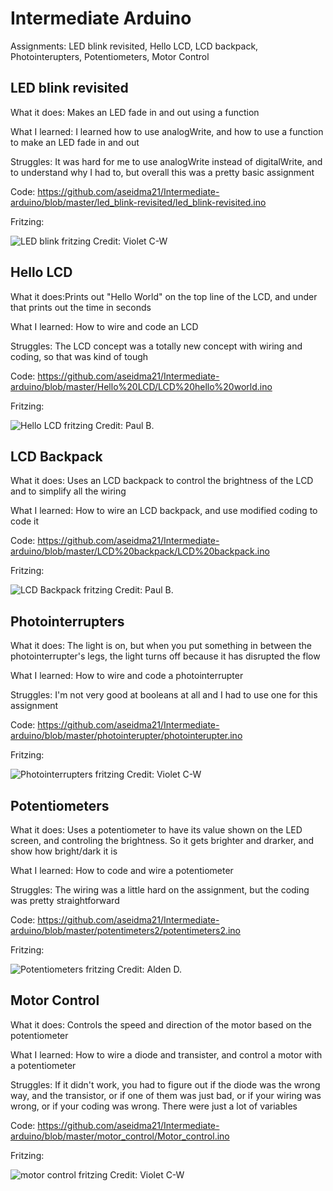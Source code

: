 # Intermediate Arduino
Assignments: LED blink revisited, Hello LCD, LCD backpack, Photointerupters, Potentiometers, Motor Control

## LED blink revisited

What it does: Makes an LED fade in and out using a function

What I learned: I learned how to use analogWrite, and how to use a function to make an LED fade in and out

Struggles: It was hard for me to use analogWrite instead of digitalWrite, and to understand why I had to, but overall this was a pretty basic assignment

Code: https://github.com/aseidma21/Intermediate-arduino/blob/master/led_blink-revisited/led_blink-revisited.ino

Fritzing: 

![LED blink fritzing](https://github.com/vcraghe32/Intermediate_Arduino/raw/master/Images/blinkscreenshotv2.JPG)
Credit: Violet C-W 



## Hello LCD

What it does:Prints out "Hello World" on the top line of the LCD, and under that prints out the time in seconds

What I learned: How to wire and code an LCD

Struggles: The LCD concept was a totally new concept with wiring and coding, so that was kind of tough

Code: https://github.com/aseidma21/Intermediate-arduino/blob/master/Hello%20LCD/LCD%20hello%20world.ino

Fritzing:

![Hello LCD fritzing](https://github.com/vcraghe32/Intermediate_Arduino/raw/master/Images/lcd_wiring_no_backpack.JPG)
Credit: Paul B.


## LCD Backpack

What it does: Uses an LCD backpack to control the brightness of the LCD and to simplify all the wiring

What I learned: How to wire an LCD backpack, and use modified coding to code it

Code: https://github.com/aseidma21/Intermediate-arduino/blob/master/LCD%20backpack/LCD%20backpack.ino

Fritzing:

![LCD Backpack fritzing](https://github.com/vcraghe32/Intermediate_Arduino/raw/master/Images/lcdbackpackwiring.JPG)
Credit: Paul B.

## Photointerrupters

What it does: The light is on, but when you put something in between the photointerrupter's legs, the light turns off because it has disrupted the flow

What I learned: How to wire and code a photointerrupter

Struggles: I'm not very good at booleans at all and I had to use one for this assignment

Code: https://github.com/aseidma21/Intermediate-arduino/blob/master/photointerupter/photointerupter.ino

Fritzing:

![Photointerrupters fritzing](https://github.com/vcraghe32/Intermediate_Arduino/raw/master/Images/photointerrupterwiring.JPG)
Credit: Violet C-W 



## Potentiometers

What it does: Uses a potentiometer to have its value shown on the LED screen, and controling the brightness. So it gets brighter and drarker, and show how bright/dark it is

What I learned: How to code and wire a potentiometer

Struggles: The wiring was a little hard on the assignment, but the coding was pretty straightforward

Code: https://github.com/aseidma21/Intermediate-arduino/blob/master/potentimeters2/potentimeters2.ino

Fritzing:

![Potentiometers fritzing](https://github.com/vcraghe32/Intermediate_Arduino/raw/master/Images/potentiowiring.JPG)
Credit: Alden D.



## Motor Control

What it does: Controls the speed and direction of the motor based on the potentiometer

What I learned: How to wire a diode and transister, and control a motor with a potentiometer

Struggles: If it didn't work, you had to figure out if the diode was the wrong way, and the transistor, or if one of them was just bad, or if your wiring was wrong, or if your coding was wrong. There were just a lot of variables

Code: https://github.com/aseidma21/Intermediate-arduino/blob/master/motor_control/Motor_control.ino

Fritzing:

![motor control fritzing](https://github.com/vcraghe32/Intermediate_Arduino/raw/master/Images/motorcontrolwiring.JPG)
Credit: Violet C-W 




